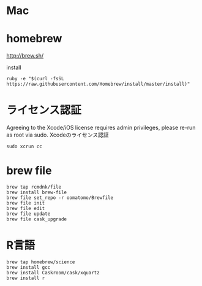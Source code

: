# Mac

# homebrew

http://brew.sh/

install

```
ruby -e "$(curl -fsSL https://raw.githubusercontent.com/Homebrew/install/master/install)"
```
# ライセンス認証

Agreeing to the Xcode/iOS license requires admin privileges, please re-run as root via sudo.
Xcodeのライセンス認証

```
sudo xcrun cc
```

# brew file

```
brew tap rcmdnk/file
brew install brew-file
brew file set_repo -r oomatomo/Brewfile
brew file init
brew file edit
brew file update
brew file cask_upgrade
```

# R言語

```
brew tap homebrew/science
brew install gcc
brew install Caskroom/cask/xquartz
brew install r
```

